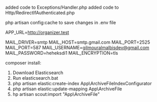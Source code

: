 added code to Exceptions/Handler.php
added code to Http/RedirectIfAuthenticated.php

php artisan config:cache to save changes in .env file

APP_URL=http://organizer.test

MAIL_DRIVER=smtp
MAIL_HOST=smtp.gmail.com
MAIL_PORT=2525
MAIL_PORT=587
MAIL_USERNAME=gilmouralmalbisdev@gmail.com
MAIL_PASSWORD=heheksdi1
MAIL_ENCRYPTION=tls

composer install:

1. Download Elasticsearch 
2. Run elasticsearch.bat
3. php artisan elastic:create-index App\\ArchiveFileIndexConfigurator
4. php artisan elastic:update-mapping App\\ArchiveFile
5. hp artisan scout:import "App\ArchiveFile"